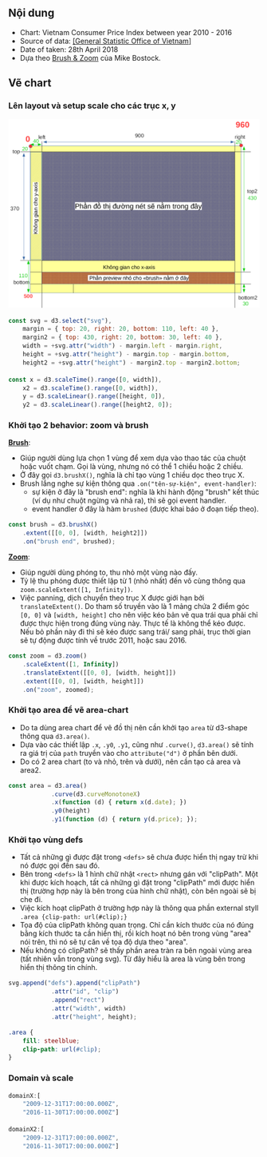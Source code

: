 ## Nội dung

- Chart: Vietnam Consumer Price Index between year 2010 - 2016
- Source of data: [[General Statistic Office of Vietnam]](https://www.gso.gov.vn/Default_en.aspx?tabid=491)
- Date of taken: 28th April 2018
- Dựa theo [Brush & Zoom](https://bl.ocks.org/mbostock/34f08d5e11952a80609169b7917d4172) của Mike Bostock.

## Vẽ chart

### Lên layout và setup scale cho các trục x, y

![layout](layout.png)

```javascript
const svg = d3.select("svg"),
    margin = { top: 20, right: 20, bottom: 110, left: 40 },
    margin2 = { top: 430, right: 20, bottom: 30, left: 40 },
    width = +svg.attr("width") - margin.left - margin.right,
    height = +svg.attr("height") - margin.top - margin.bottom,
    height2 = +svg.attr("height") - margin2.top - margin2.bottom;

const x = d3.scaleTime().range([0, width]),
    x2 = d3.scaleTime().range([0, width]),
    y = d3.scaleLinear().range([height, 0]),
    y2 = d3.scaleLinear().range([height2, 0]);
```

### Khởi tạo 2 behavior: zoom và brush

**[Brush](https://github.com/d3/d3-brush)**: 
- Giúp người dùng lựa chọn 1 vùng để xem dựa vào thao tác của chuột hoặc vuốt chạm. Gọi là vùng, nhưng nó có thể 1 chiều hoặc 2 chiều.
- Ở đây gọi `d3.brushX()`, nghĩa là chỉ tạo vùng 1 chiều dọc theo trục X.
- Brush lắng nghe sự kiện thông qua `.on("tên-sự-kiện", event-handler)`:
    - sự kiện ở đây là "brush end": nghĩa là khi hành động "brush" kết thúc (ví dụ như chuột ngừng và nhả ra), thì sẽ gọi event handler.
    - event handler ở đây là hàm `brushed` (được khai báo ở đoạn tiếp theo).

```javascript
const brush = d3.brushX()
    .extent([[0, 0], [width, height2]])
    .on("brush end", brushed);
```

**[Zoom](https://github.com/d3/d3-zoom)**:
- Giúp người dùng phóng to, thu nhỏ một vùng nào đấy.
- Tỷ lệ thu phóng được thiết lập từ 1 (nhỏ nhất) đến vô cùng thông qua `zoom.scaleExtent([1, Infinity])`.
- Việc panning, dịch chuyển theo trục X được giới hạn bởi `translateExtent()`. Do tham số truyền vào là 1 mảng chứa 2 điểm góc `[0, 0]` và `[width, height]` cho nên việc kéo bản vẽ qua trái qua phải chỉ được thực hiện trong đúng vùng này. Thực tế là không thể kéo được. Nếu bỏ phần này đi thì sẽ kéo được sang trái/ sang phải, trục thời gian sẽ tự động được tính về trước 2011, hoặc sau 2016.
```javascript
const zoom = d3.zoom()
    .scaleExtent([1, Infinity])
    .translateExtent([[0, 0], [width, height]])
    .extent([[0, 0], [width, height]])
    .on("zoom", zoomed);
```

### Khởi tạo area để vẽ area-chart

- Do ta dùng area chart để vẽ đồ thị nên cần khởi tạo `area` từ d3-shape thông qua `d3.area()`.
- Dựa vào các thiết lập `.x`, `.y0`, `.y1`, cũng như `.curve()`, `d3.area()` sẽ tính ra giá trị của `path` truyền vào cho `attribute("d")` ở phần bên dưới.
- Do có 2 area chart (to và nhỏ, trên và dưới), nên cần tạo cả area và area2.
```javascript
const area = d3.area()
            .curve(d3.curveMonotoneX)
            .x(function (d) { return x(d.date); })
            .y0(height)
            .y1(function (d) { return y(d.price); });
```

### Khởi tạo vùng defs
- Tất cả những gì được đặt trong `<defs>` sẽ chưa được hiển thị ngay trừ khi nó được gọi đến sau đó.
- Bên trong `<defs>` là 1 hình chữ nhật `<rect>` nhưng gán với "clipPath". Một khi được kích hoạch, tất cả những gì đặt trong "clipPath" mới được hiển thị (trường hợp này là bên trong của hình chữ nhật), còn bên ngoài sẽ bị che đi.
- Việc kích hoạt clipPath ở trường hợp này là thông qua phần external styll `.area {clip-path: url(#clip);}`
- Tọa độ của clipPath không quan trọng. Chỉ cần kích thước của nó đúng bằng kích thước ta cần hiển thị, rồi kích hoạt nó bên trong vùng "area" nói trên, thì nó sẽ tự căn về tọa độ dựa theo "area".
- Nếu không có clipPath? sẽ thấy phần area tràn ra bên ngoài vùng area (tất nhiên vẫn trong vùng svg). Từ đây hiểu là area là vùng bên trong hiển thị thông tin chính.

```javascript
svg.append("defs").append("clipPath")
            .attr("id", "clip")
            .append("rect")
            .attr("width", width)
            .attr("height", height);
```

```css
.area {
    fill: steelblue;
    clip-path: url(#clip);
}
```

### Domain và scale

```javascript
domainX:[
    "2009-12-31T17:00:00.000Z",
    "2016-11-30T17:00:00.000Z"]

domainX2:[
    "2009-12-31T17:00:00.000Z",
    "2016-11-30T17:00:00.000Z"]
```